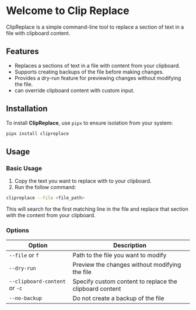 # Welcome to Clip Replace

ClipReplace is a simple command-line tool to replace a section of text in a file with clipboard content.

## Features

- Replaces a sections of text in a file with content from your clipboard.
- Supports creating backups of the file before making changes.
- Provides a dry-run feature for previewing changes without modifying the file.
- can override clipboard content with custom input.

## Installation

To install **ClipReplace**, use `pipx` to ensure isolation from your system:

```sh
pipx install clipreplace
```

## Usage

### Basic Usage

1. Copy the text you want to replace with to your clipboard.
2. Run the follow command:

```sh
clipreplace --file <file_path>
```

This will search for the first matching line in the file and replace that section with the content from your clipboard.

### Options

| Option                        | Description                                             |
| ----------------------------- | ------------------------------------------------------- |
| `--file` or `f`               | Path to the file you want to modify                     |
| `--dry-run`                   | Preview the changes without modifying the file          |
| `--clipboard-content` or `-c` | Specify custom content to replace the clipboard content |
| `--no-backup`                 | Do not create a backup of the file                      |

